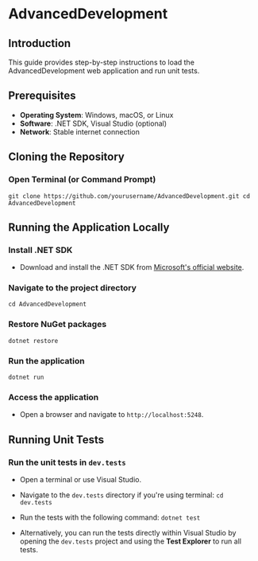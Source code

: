 # AdvancedDevelopment

## Introduction
This guide provides step-by-step instructions to load the AdvancedDevelopment web application and run unit tests.

## Prerequisites
- **Operating System**: Windows, macOS, or Linux
- **Software**: .NET SDK, Visual Studio (optional)
- **Network**: Stable internet connection

## Cloning the Repository
### Open Terminal (or Command Prompt)
`git clone https://github.com/yourusername/AdvancedDevelopment.git cd AdvancedDevelopment`

## Running the Application Locally

### Install .NET SDK
- Download and install the .NET SDK from [Microsoft's official website](https://dotnet.microsoft.com/download).

### Navigate to the project directory
`cd AdvancedDevelopment`

### Restore NuGet packages
`dotnet restore`

### Run the application
`dotnet run`

### Access the application
- Open a browser and navigate to `http://localhost:5248`.

## Running Unit Tests

### Run the unit tests in `dev.tests`

- Open a terminal or use Visual Studio.
- Navigate to the `dev.tests` directory if you're using terminal:
`cd dev.tests`

- Run the tests with the following command:
`dotnet test`


- Alternatively, you can run the tests directly within Visual Studio by opening the `dev.tests` project and using the **Test Explorer** to run all tests.








